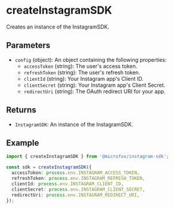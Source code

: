 # createInstagramSDK

Creates an instance of the InstagramSDK.

## Parameters

- `config` (object): An object containing the following properties:
    - `accessToken` (string): The user's access token.
    - `refreshToken` (string): The user's refresh token.
    - `clientId` (string): Your Instagram app's Client ID.
    - `clientSecret` (string): Your Instagram app's Client Secret.
    - `redirectUri` (string): The OAuth redirect URI for your app.

## Returns

- `InstagramSDK`: An instance of the InstagramSDK.

## Example

```typescript
import { createInstagramSDK } from '@microfox/instagram-sdk';

const sdk = createInstagramSDK({
  accessToken: process.env.INSTAGRAM_ACCESS_TOKEN,
  refreshToken: process.env.INSTAGRAM_REFRESH_TOKEN,
  clientId: process.env.INSTAGRAM_CLIENT_ID,
  clientSecret: process.env.INSTAGRAM_CLIENT_SECRET,
  redirectUri: process.env.INSTAGRAM_REDIRECT_URI,
});
```